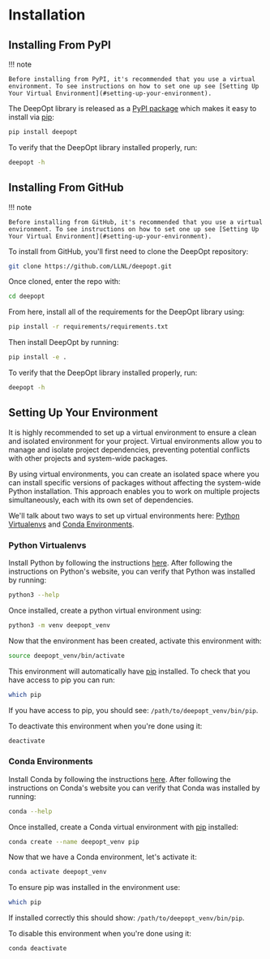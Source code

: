 # Installation

## Installing From PyPI

!!! note

    Before installing from PyPI, it's recommended that you use a virtual environment. To see instructions on how to set one up see [Setting Up Your Virtual Environment](#setting-up-your-environment).

[//]: <> (TODO: add a link to the PyPI page here when it's released instead of the link to the pypi home page)
The DeepOpt library is released as a [PyPI package](https://pypi.org/) which makes it easy to install via [pip](https://pip.pypa.io/en/stable/):

```bash
pip install deepopt
```

To verify that the DeepOpt library installed properly, run:

```bash
deepopt -h
```

## Installing From GitHub

!!! note

    Before installing from GitHub, it's recommended that you use a virtual environment. To see instructions on how to set one up see [Setting Up Your Virtual Environment](#setting-up-your-environment).

[//]: <> (TODO: add a link to the GitHub DeepOpt repo once we release it there)
To install from GitHub, you'll first need to clone the DeepOpt repository:

[//]: <> (TODO: this might need to be modified depending on what the actual repo link is)
```bash
git clone https://github.com/LLNL/deepopt.git
```

Once cloned, enter the repo with:

```bash
cd deepopt
```

From here, install all of the requirements for the DeepOpt library using:

```bash
pip install -r requirements/requirements.txt
```

Then install DeepOpt by running:

```bash
pip install -e .
```

To verify that the DeepOpt library installed properly, run:

```bash
deepopt -h
```

## Setting Up Your Environment

It is highly recommended to set up a virtual environment to ensure a clean and isolated environment for your project. Virtual environments allow you to manage and isolate project dependencies, preventing potential conflicts with other projects and system-wide packages.

By using virtual environments, you can create an isolated space where you can install specific versions of packages without affecting the system-wide Python installation. This approach enables you to work on multiple projects simultaneously, each with its own set of dependencies.

We'll talk about two ways to set up virtual environments here: [Python Virtualenvs](#python-virtualenvs) and [Conda Environments](#conda-environments).

### Python Virtualenvs

Install Python by following the instructions [here](https://www.python.org/downloads/). After following the instructions on Python's website, you can verify that Python was installed by running:

```bash
python3 --help
```

Once installed, create a python virtual environment using:

```bash
python3 -m venv deepopt_venv
```

Now that the environment has been created, activate this environment with:

```bash
source deepopt_venv/bin/activate
```

This environment will automatically have [pip](https://pip.pypa.io/en/stable/) installed. To check that you have access to pip you can run:

```bash
which pip
```

If you have access to pip, you should see: `/path/to/deepopt_venv/bin/pip`.

To deactivate this environment when you're done using it:

```bash
deactivate
```

### Conda Environments

Install Conda by following the instructions [here](https://docs.conda.io/projects/conda/en/latest/user-guide/install/index.html). After following the instructions on Conda's website you can verify that Conda was installed by running:

```bash
conda --help
```

Once installed, create a Conda virtual environment with [pip](https://pip.pypa.io/en/stable/) installed:

```bash
conda create --name deepopt_venv pip
```

Now that we have a Conda environment, let's activate it:

```bash
conda activate deepopt_venv
```

To ensure pip was installed in the environment use:

```bash
which pip
```

If installed correctly this should show: `/path/to/deepopt_venv/bin/pip`.

To disable this environment when you're done using it:

```bash
conda deactivate
```